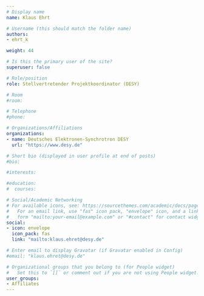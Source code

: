 ```yaml
---
# Display name
name: Klaus Ehrt

# Username (this should match the folder name)
authors:
- ehrt_k

weight: 44

# Is this the primary user of the site?
superuser: false

# Role/position
role: Stellvertretender Projektkoordinator (DESY)

# Room
#room:

# Telephone
#phone:

# Organizations/Affiliations
organizations:
- name: Deutsches Elektronen-Synchrotron DESY
  url: "https://www.desy.de"

# Short bio (displayed in user profile at end of posts)
#bio:

#interests:

#education:
#  courses:

# Social/Academic Networking
# For available icons, see: https://sourcethemes.com/academic/docs/page-builder/#icons
#   For an email link, use "fas" icon pack, "envelope" icon, and a link in the
#   form "mailto:your-email@example.com" or "#contact" for contact widget.
social:
- icon: envelope
  icon_pack: fas
  link: "mailto:klaus.ehret@desy.de"

# Enter email to display Gravatar (if Gravatar enabled in Config)
#email: "klaus.ehret@desy.de"

# Organizational groups that you belong to (for People widget)
#   Set this to `[]` or comment out if you are not using People widget.
user_groups:
- Affiliates
---
```

